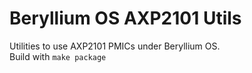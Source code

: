 # Beryllium OS AXP2101 Utils
Utilities to use AXP2101 PMICs under Beryllium OS.
<br />
Build with <code>make package</code>
